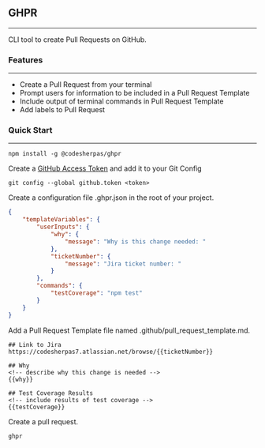 ## GHPR
-------
CLI tool to create Pull Requests on GitHub.


### Features
-------
* Create a Pull Request from your terminal
* Prompt users for information to be included in a Pull Request Template
* Include output of terminal commands in Pull Request Template
* Add labels to Pull Request

### Quick Start
-------
```shell
npm install -g @codesherpas/ghpr
```

Create a [GitHub Access Token](https://help.github.com/articles/creating-a-personal-access-token-for-the-command-line/) and add it to your Git Config

```shell
git config --global github.token <token>
```

Create a configuration file .ghpr.json in the root of your project.

```json
{
	"templateVariables": {
		"userInputs": {
			"why": {
				"message": "Why is this change needed: "
			},
			"ticketNumber": {
				"message": "Jira ticket number: "
			}
		},
		"commands": {
			"testCoverage": "npm test"
		}
	}
}
```

Add a Pull Request Template file named .github/pull_request_template.md.

```
## Link to Jira
https://codesherpas7.atlassian.net/browse/{{ticketNumber}}

## Why
<!-- describe why this change is needed -->
{{why}}

## Test Coverage Results
<!-- include results of test coverage -->
{{testCoverage}}
```

Create a pull request.

```shell
ghpr
```

